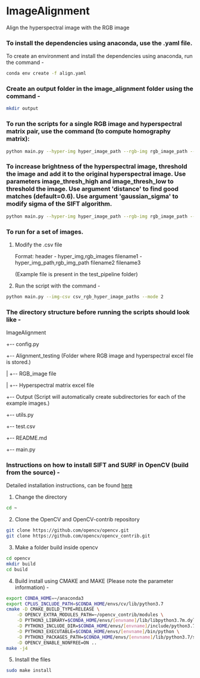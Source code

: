 # ImageAlignment
Align the hyperspectral image with the RGB image

### To install the dependencies using anaconda, use the .yaml file. 
To create an environment and install the dependencies using anaconda, run the command -
```bash
conda env create -f align.yaml
```

### Create an output folder in the image_alignment folder using the command -
```bash
mkdir output
```

### To run the scripts for a single RGB image and hyperspectral matrix pair, use the command (to compute homography matrix):
```bash
python main.py --hyper-img hyper_image_path --rgb-img rgb_image_path --mode 1
```

### To increase brightness of the hyperspectral image, threshold the image and add it to the original hyperspectral image. Use parameters image_thresh_high and image_thresh_low to threshold the image. Use argument 'distance' to find good matches (default=0.6). Use argument 'gaussian_sigma' to modify sigma of the SIFT algorithm.
```bash
python main.py --hyper-img hyper_image_path --rgb-img rgb_image_path --mode 1 --image_thresh_high 120 --image_thresh_low 50 --distance 0.7 --gaussian_sigma 1.6
```



### To run for a set of images.
1. Modify the .csv file 

    Format:
    header - hyper_img,rgb_images
    filename1 - hyper_img_path,rgb_img_path
    filename2
    filename3
    
    
    (Example file is present in the test_pipeline folder)

2. Run the script with the command - 
```bash
python main.py --img-csv csv_rgb_hyper_image_paths --mode 2
```
    
  
### The directory structure before running the scripts should look like -
ImageAlignment

+-- config.py

+-- Alignment_testing (Folder where RGB image and hyperspectral excel file is stored.)

|   +-- RGB_image file

|   +-- Hyperspectral matrix excel file

+-- Output (Script will automatically create subdirectories for each of the example images.)

+-- utils.py

+-- test.csv

+-- README.md

+-- main.py


### Instructions on how to install SIFT and SURF in OpenCV (build from the source) -
Detailed installation instructions, can be found [here](https://medium.com/repro-repo/install-opencv-4-0-1-from-source-on-macos-with-anaconda-python-3-7-to-use-sift-and-surf-9d4287d6228b)
 
1. Change the directory
```bash
cd ~
```

2. Clone the OpenCV and OpenCV-contrib repository
```bash
git clone https://github.com/opencv/opencv.git
git clone https://github.com/opencv/opencv_contrib.git
```

3. Make a folder build inside opencv
```bash
cd opencv
mkdir build
cd build
```

4. Build install using CMAKE and MAKE (Please note the parameter information) -
```bash
export CONDA_HOME=~/anaconda3 
export CPLUS_INCLUDE_PATH=$CONDA_HOME/envs/cv/lib/python3.7
cmake -D CMAKE_BUILD_TYPE=RELEASE \
    -D OPENCV_EXTRA_MODULES_PATH=~/opencv_contrib/modules \
    -D PYTHON3_LIBRARY=$CONDA_HOME/envs/[envname]/lib/libpython3.7m.dylib \
    -D PYTHON3_INCLUDE_DIR=$CONDA_HOME/envs/[envname]/include/python3.7m \
    -D PYTHON3_EXECUTABLE=$CONDA_HOME/envs/[envname]/bin/python \
    -D PYTHON3_PACKAGES_PATH=$CONDA_HOME/envs/[envname]/lib/python3.7/site-packages \
    -D OPENCV_ENABLE_NONFREE=ON ..
make -j4
```

5. Install the files
```bash
sudo make install
```
